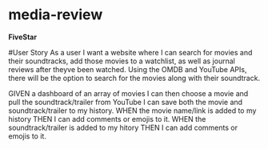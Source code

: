 # media-review

**FiveStar**

#User Story
As a user I want a website where I can search for movies and their soundtracks, add those movies to a watchlist, as well as journal reviews after theyve been watched. Using the OMDB and YouTube APIs, there will be the option to search for the movies along with their soundtrack.

GIVEN a dashboard of an array of movies
I can then choose a movie and pull the soundtrack/trailer from YouTube
I can save both the movie and soundtrack/trailer to my history.
WHEN the movie name/link is added to my history
THEN I can add comments or emojis to it.
WHEN the soundtrack/trailer is added to my hitory
THEN I can add comments or emojis to it. 

